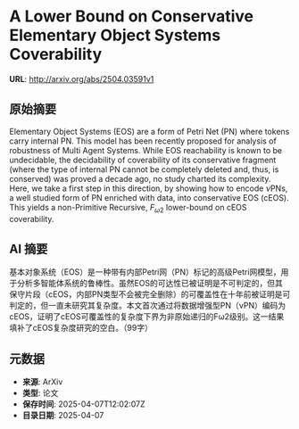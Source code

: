 # A Lower Bound on Conservative Elementary Object Systems Coverability

**URL**: http://arxiv.org/abs/2504.03591v1

## 原始摘要

Elementary Object Systems (EOS) are a form of Petri Net (PN) where tokens
carry internal PN. This model has been recently proposed for analysis of
robustness of Multi Agent Systems. While EOS reachability is known to be
undecidable, the decidability of coverability of its conservative fragment
(where the type of internal PN cannot be completely deleted and, thus, is
conserved) was proved a decade ago, no study charted its complexity. Here, we
take a first step in this direction, by showing how to encode $\nu$PNs, a well
studied form of PN enriched with data, into conservative EOS (cEOS). This
yields a non-Primitive Recursive, $F_{\omega2}$ lower-bound on cEOS
coverability.


## AI 摘要

基本对象系统（EOS）是一种带有内部Petri网（PN）标记的高级Petri网模型，用于分析多智能体系统的鲁棒性。虽然EOS的可达性已被证明是不可判定的，但其保守片段（cEOS，内部PN类型不会被完全删除）的可覆盖性在十年前被证明是可判定的，但一直未研究其复杂度。本文首次通过将数据增强型PN（νPN）编码为cEOS，证明了cEOS可覆盖性的复杂度下界为非原始递归的Fω2级别。这一结果填补了cEOS复杂度研究的空白。（99字）

## 元数据

- **来源**: ArXiv
- **类型**: 论文
- **保存时间**: 2025-04-07T12:02:07Z
- **目录日期**: 2025-04-07
